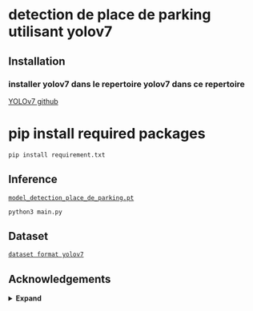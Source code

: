 # detection de place de parking utilisant yolov7

## Installation

### installer yolov7 dans le repertoire yolov7 dans ce repertoire

[YOLOv7 github](https://github.com/WongKinYiu/yolov7)

# pip install required packages

``` shell
pip install requirement.txt
```

## Inference

[`model_detection_place_de_parking.pt`](https://github.com/WongKinYiu/yolov7/releases/download/v0.1/yolov7.pt)

``` shell
python3 main.py 
```

## Dataset

[`dataset format yolov7`](https://app.roboflow.com/ds/msGt0OxmQr?key=Z74uECsA1J)

## Acknowledgements

<details><summary> <b>Expand</b> </summary>

* [https://github.com/AlexeyAB/darknet](https://github.com/AlexeyAB/darknet)
* [https://github.com/WongKinYiu/yolor](https://github.com/WongKinYiu/yolor)
* [https://github.com/WongKinYiu/PyTorch_YOLOv4](https://github.com/WongKinYiu/PyTorch_YOLOv4)
* [https://github.com/WongKinYiu/ScaledYOLOv4](https://github.com/WongKinYiu/ScaledYOLOv4)
* [https://github.com/Megvii-BaseDetection/YOLOX](https://github.com/Megvii-BaseDetection/YOLOX)
* [https://github.com/ultralytics/yolov3](https://github.com/ultralytics/yolov3)
* [https://github.com/ultralytics/yolov5](https://github.com/ultralytics/yolov5)
* [https://github.com/DingXiaoH/RepVGG](https://github.com/DingXiaoH/RepVGG)
* [https://github.com/JUGGHM/OREPA_CVPR2022](https://github.com/JUGGHM/OREPA_CVPR2022)
* [https://github.com/TexasInstruments/edgeai-yolov5/tree/yolo-pose](https://github.com/TexasInstruments/edgeai-yolov5/tree/yolo-pose)
* [https://github.com/martin-marek/parking-space-occupancy](https://github.com/martin-marek/parking-space-occupancy)
</details>
